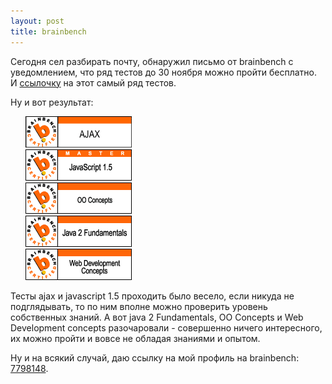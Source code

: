 ```yaml
---
layout: post
title: brainbench
---
```


Сегодня сел разбирать почту, обнаружил письмо от brainbench с уведомлением, что ряд тестов до 30 ноября можно пройти бесплатно. И [ссылочку](http://gw.vtrenz.net/?LONHFVCI9Q:QTN4X6RRIV=ssID:307356511,email:alexander@ulizko.com) на этот самый ряд тестов.

Ну и вот результат:

<ul style="list-style-type: none;">
	<li><img title="ajax" src="/images/brainbench/ajax.png" alt="" width="170" height="50" /></li>
	<li><img title="javascript" src="/images/brainbench/javascript15.png" alt="" width="170" height="50" /></li>
	<li><img title="ooconcepts" src="/images/brainbench/ooconcepts.png" alt="" width="170" height="50" /></li>
	<li><img title="java2fundamentals" src="/images/brainbench/java2fundamentals.png" alt="" width="170" height="50" /></li>
	<li><img title="webdevelopmentconcepts" src="/images/brainbench/webdevelopmentconcepts.png" alt="" width="170" height="50" /></li>
</ul>

Тесты ajax и javascript 1.5 проходить было весело, если никуда не подглядывать, то по ним вполне можно проверить уровень собственных знаний. А вот java 2 Fundamentals, OO Concepts и Web Development concepts разочаровали - совершенно ничего интересного, их можно пройти и вовсе не обладая знаниями и опытом.

Ну и на всякий случай, даю ссылку на мой профиль на brainbench: [7798148](http://www.brainbench.com/transcript.jsp?pid=7798148).